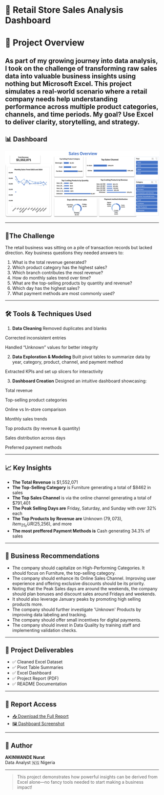 # 🛒 Retail Store Sales Analysis Dashboard
# 🚀 Project Overview
As part of my growing journey into data analysis, I took on the challenge of transforming raw sales data into valuable business insights using nothing but Microsoft Excel. This project simulates a real-world scenario where a retail company needs help understanding performance across multiple product categories, channels, and time periods.
My goal? Use Excel to deliver clarity, storytelling, and strategy.
---

## 📊 Dashboard

![Dashboard](Dashboard_Screenshort.png)

---

## 📌The Challenge
The retail business was sitting on a pile of transaction records but lacked direction. Key business questions they needed answers to:
1. What is the total revenue generated?
2. Which product category has the highest sales?
3. Which branch contributes the most revenue?
4. How do monthly sales trend over time?
5. What are the top-selling products by quantity and revenue?
6. Which day has the highest sales?
7. What payment methods are most commonly used?

---

## 🛠️ Tools & Techniques Used

1. **Data Cleaning**
Removed duplicates and blanks


Corrected inconsistent entries


Handled “Unknown” values for better integrity


2. **Data Exploration & Modeling**
Built pivot tables to summarize data by year, category, product, channel, and payment method


Extracted KPIs and set up slicers for interactivity


3. **Dashboard Creation**
Designed an intuitive dashboard showcasing:


Total revenue


Top-selling product categories


Online vs In-store comparison


Monthly sales trends


Top products (by revenue & quantity)


Sales distribution across days

Preferred payment methods


---

## 📈 Key Insights

- **The Total Revenue** is $1,552,071
- **The Top-Selling Category** is Furniture generating a total of $8462 in sales
- **The Top Sales Channel** is via the online channel generating a total of $791,401
- **The Peak Selling Days are** Friday, Saturday, and Sunday with over 32% each
- **The Top Products by Revenue are** Unknown ($79,073), Item_25_FUR ($25,256), and more
- **The most preffered Payment Methods is** Cash generating 34.3% of sales

---

## 📌 Business Recommendations

- The company should capitalize on High-Performing Categories.  It should focus on Furniture, the top-selling category.
- The company should enhance its Online Sales Channel. Improving user experience and offering exclusive discounts should be its priority.
- Noting that the Peak Sales days are around the weekends, the company should plan bonuses and discount sales around Fridays and weekends.
- It should also leverage January peaks by promoting high selling products more.
- The company should further investigate 'Unknown' Products by improving data labeling and tracking.
- The company should offer small incentives for digital payments.
- The company should invest in Data Quality by training staff and implementing validation checks.

---

## 📁 Project Deliverables

- ✅ Cleaned Excel Dataset
- ✅ Pivot Table Summaries
- ✅ Excel Dashboard
- ✅ Project Report (PDF)
- ✅ README Documentation

---

## 📄 Report Access

- [📥 Download the Full Report](Retail_Store_Sales_Report.pdf)
- [🖼 Dashboard Screenshot](Dashboard_Screenshort.png)

---

## 📌 Author

**AKINWANDE Nurat**   
Data Analyst 
🇳🇬 Nigeria

---

> This project demonstrates how powerful insights can be derived from Excel alone—no fancy tools needed to start making a business impact!
